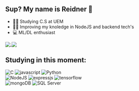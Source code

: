 ## Sup? My name is Reidner 🚀

* 👨‍🎓 Studying C.S at UEM
* 👨‍💻 Improving my knoledge in NodeJS and backend tech's
* 💻 ML/DL enthusiast

<a href="https://github.com/reidn3r">
  <img align="center" src="https://github-readme-stats.vercel.app/api?username=reidn3r&hide=contribs,prs&count_private=true&show_icons=true&theme=highcontrast" />
</a>
<a href="https://github.com/reidn3r">
  <img align="center" src="https://github-readme-stats.vercel.app/api/top-langs/?username=reidn3r&layout=compact&theme=highcontrast" />
</a>

## Studying in this moment:
<div style="display: inline_block">
    <img src="https://img.shields.io/badge/C-00599C?style=for-the-badge&logo=c&logoColor=white" alt="C">
    <img src="https://img.shields.io/badge/JavaScript-F7DF1E?style=for-the-badge&logo=javascript&logoColor=black" alt="javascript">
    <img src="https://img.shields.io/badge/Python-3776AB?style=for-the-badge&logo=python&logoColor=white" alt="Python">
</div>

<div style="display:inline_block">
    <img src="https://img.shields.io/badge/Node.js-43853D?style=for-the-badge&logo=node.js&logoColor=white" alt="NodeJS">
    <img src="https://img.shields.io/badge/Express.js-404D59?style=for-the-badge" alt="expressjs">
    <img src="https://img.shields.io/badge/TensorFlow-FF6F00?style=for-the-badge&logo=tensorflow&logoColor=white" alt="tensorflow">
</div>

<div style="display:inline_block">
    <img src="https://img.shields.io/badge/MongoDB-4EA94B?style=for-the-badge&logo=mongodb&logoColor=white" alt="mongoDB">
    <img src="https://img.shields.io/badge/Microsoft_SQL_Server-CC2927?style=for-the-badge&logo=microsoft-sql-server&logoColor=white" alt="SQL Server">
</div>

